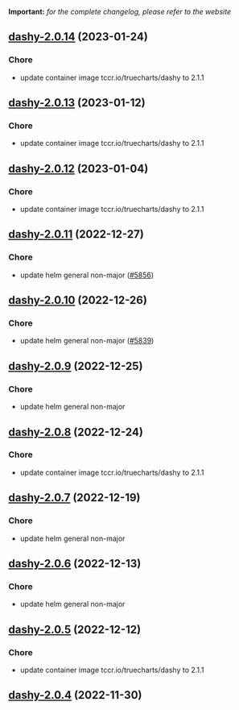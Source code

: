 **Important:**
*for the complete changelog, please refer to the website*




## [dashy-2.0.14](https://github.com/truecharts/charts/compare/dashy-2.0.13...dashy-2.0.14) (2023-01-24)

### Chore

- update container image tccr.io/truecharts/dashy to 2.1.1
  
  


## [dashy-2.0.13](https://github.com/truecharts/charts/compare/dashy-2.0.12...dashy-2.0.13) (2023-01-12)

### Chore

- update container image tccr.io/truecharts/dashy to 2.1.1
  
  


## [dashy-2.0.12](https://github.com/truecharts/charts/compare/dashy-2.0.11...dashy-2.0.12) (2023-01-04)

### Chore

- update container image tccr.io/truecharts/dashy to 2.1.1
  
  


## [dashy-2.0.11](https://github.com/truecharts/charts/compare/dashy-2.0.10...dashy-2.0.11) (2022-12-27)

### Chore

- update helm general non-major ([#5856](https://github.com/truecharts/charts/issues/5856))
  
  


## [dashy-2.0.10](https://github.com/truecharts/charts/compare/dashy-2.0.9...dashy-2.0.10) (2022-12-26)

### Chore

- update helm general non-major ([#5839](https://github.com/truecharts/charts/issues/5839))
  
  


## [dashy-2.0.9](https://github.com/truecharts/charts/compare/dashy-2.0.8...dashy-2.0.9) (2022-12-25)

### Chore

- update helm general non-major
  
  


## [dashy-2.0.8](https://github.com/truecharts/charts/compare/dashy-2.0.7...dashy-2.0.8) (2022-12-24)

### Chore

- update container image tccr.io/truecharts/dashy to 2.1.1
  
  


## [dashy-2.0.7](https://github.com/truecharts/charts/compare/dashy-2.0.6...dashy-2.0.7) (2022-12-19)

### Chore

- update helm general non-major
  
  


## [dashy-2.0.6](https://github.com/truecharts/charts/compare/dashy-2.0.5...dashy-2.0.6) (2022-12-13)

### Chore

- update helm general non-major
  
  


## [dashy-2.0.5](https://github.com/truecharts/charts/compare/dashy-2.0.4...dashy-2.0.5) (2022-12-12)

### Chore

- update container image tccr.io/truecharts/dashy to 2.1.1
  
  


## [dashy-2.0.4](https://github.com/truecharts/charts/compare/dashy-2.0.2...dashy-2.0.4) (2022-11-30)


